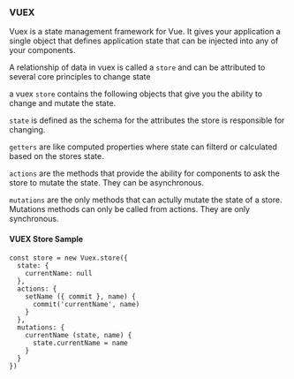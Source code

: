 ### VUEX

Vuex is a state management framework for Vue. It gives your application a single object that defines application state that can be injected into any of your components.

A relationship of data in vuex is called a `store` and can be attributed to several core principles to change state

a vuex `store` contains the following objects that give you the ability to change and mutate the state.

`state` is defined as the schema for the attributes the store is responsible for changing.

`getters` are like computed properties where state can filterd or calculated based on the stores state.

`actions` are the methods that provide the ability for components to ask the store to mutate the state. They can be asynchronous.

`mutations` are the only methods that can actully mutate the state of a store. Mutations methods can only be called from actions. They are only synchronous.

#### VUEX Store Sample

```
const store = new Vuex.store({
  state: {
    currentName: null
  },
  actions: {
    setName ({ commit }, name) {
      commit('currentName', name)
    }
  },
  mutations: {
    currentName (state, name) {
      state.currentName = name
    }
  }
})
```